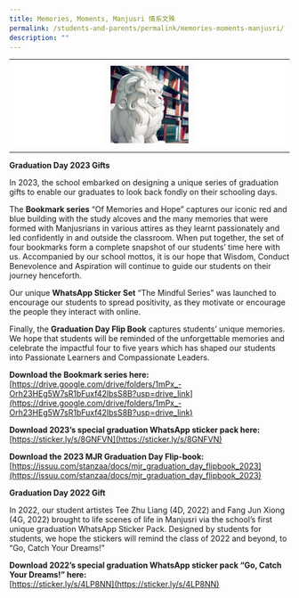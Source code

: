 ```yaml
---
title: Memories, Moments, Manjusri 情系文殊
permalink: /students-and-parents/permalink/memories-moments-manjusri/
description: ""
---
```

|  |  |  |
| -------- | -------- | -------- |
|   ![](/images/Students%20and%20Parents/Memories/white01.jpg)   | ![](/images/Students%20and%20Parents/Memories/lion01.jpg) | ![](/images/Students%20and%20Parents/Memories/white01.jpg)  |

**Graduation Day 2023 Gifts**

In 2023, the school embarked on designing a unique series of graduation gifts to enable our graduates to look back fondly on their schooling days. <br>

The **Bookmark series** “Of Memories and Hope” captures our iconic red and blue building with the study alcoves and the many memories that were formed with Manjusrians in various attires as they learnt passionately and led confidently in and outside the classroom. When put together, the set of four bookmarks form a complete snapshot of our students’ time here with us. Accompanied by our school mottos, it is our hope that Wisdom, Conduct Benevolence and Aspiration will continue to guide our students on their journey henceforth. <br>

Our unique **WhatsApp Sticker Set** “The Mindful Series” was launched to encourage our students to spread positivity, as they motivate or encourage the people they interact with online.<br>

Finally, the **Graduation Day Flip Book** captures students’ unique memories. We hope that students will be reminded of the unforgettable memories and celebrate the impactful four to five years which has shaped our students into Passionate Learners and Compassionate Leaders. <br>

**Download the Bookmark series here:** <br>
[https://drive.google.com/drive/folders/1mPx_-Orh23HEg5W7sR1bFuxf42lbsS8B?usp=drive_link](https://drive.google.com/drive/folders/1mPx_-Orh23HEg5W7sR1bFuxf42lbsS8B?usp=drive_link)
<br>

**Download 2023’s special graduation WhatsApp sticker pack here:** <br>
[https://sticker.ly/s/8GNFVN](https://sticker.ly/s/8GNFVN)

**Download the 2023 MJR Graduation Day Flip-book:** <br>
[https://issuu.com/stanzaa/docs/mjr_graduation_day_flipbook_2023](https://issuu.com/stanzaa/docs/mjr_graduation_day_flipbook_2023)

**Graduation Day 2022 Gift**

In 2022, our student artistes Tee Zhu Liang (4D, 2022) and Fang Jun Xiong (4G, 2022) brought to life scenes of life in Manjusri via the school’s first unique graduation WhatsApp Sticker Pack. Designed by students for students, we hope the stickers will remind the class of 2022 and beyond, to “Go, Catch Your Dreams!” <br>

**Download 2022’s special graduation WhatsApp sticker pack “Go, Catch Your Dreams!” here:** <br>
[https://sticker.ly/s/4LP8NN](https://sticker.ly/s/4LP8NN)